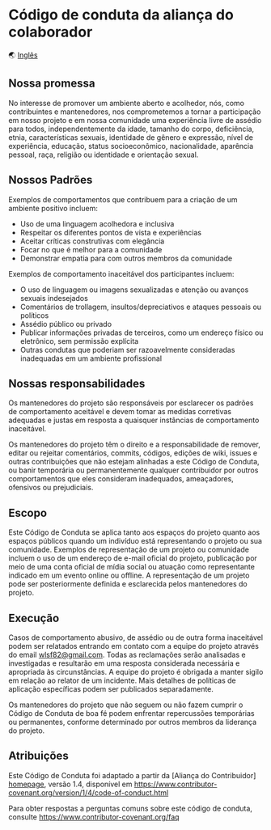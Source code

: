 # Código de conduta da aliança do colaborador

🌏 [Inglês](../../CODE_OF_CONDUCT.md)

## Nossa promessa

No interesse de promover um ambiente aberto e acolhedor, nós, como contribuintes e mantenedores, nos comprometemos a tornar a participação em nosso projeto e em nossa comunidade uma experiência livre de assédio para todos, independentemente da idade, tamanho do corpo, deficiência, etnia, características sexuais, identidade de gênero e expressão, nível de experiência, educação, status socioeconômico, nacionalidade, aparência pessoal, raça, religião ou identidade e orientação sexual.

## Nossos Padrões

Exemplos de comportamentos que contribuem para a criação de um ambiente positivo incluem:

- Uso de uma linguagem acolhedora e inclusiva
- Respeitar os diferentes pontos de vista e experiências
- Aceitar críticas construtivas com elegância
- Focar no que é melhor para a comunidade
- Demonstrar empatia para com outros membros da comunidade

Exemplos de comportamento inaceitável dos participantes incluem:

- O uso de linguagem ou imagens sexualizadas e atenção ou avanços sexuais indesejados
- Comentários de trollagem, insultos/depreciativos e ataques pessoais ou políticos
- Assédio público ou privado
- Publicar informações privadas de terceiros, como um endereço físico ou eletrônico, sem permissão explícita
- Outras condutas que poderiam ser razoavelmente consideradas inadequadas em um ambiente profissional

## Nossas responsabilidades

Os mantenedores do projeto são responsáveis por esclarecer os padrões de comportamento aceitável e devem tomar as medidas corretivas adequadas e justas em resposta a quaisquer instâncias de comportamento inaceitável.

Os mantenedores do projeto têm o direito e a responsabilidade de remover, editar ou rejeitar comentários, commits, códigos, edições de wiki, issues e outras contribuições que não estejam alinhadas a este Código de Conduta, ou banir temporária ou permanentemente qualquer contribuidor por outros comportamentos que eles consideram inadequados, ameaçadores, ofensivos ou prejudiciais.

## Escopo

Este Código de Conduta se aplica tanto aos espaços do projeto quanto aos espaços públicos quando um indivíduo está representando o projeto ou sua comunidade. Exemplos de representação de um projeto ou comunidade incluem o uso de um endereço de e-mail oficial do projeto, publicação por meio de uma conta oficial de mídia social ou atuação como representante indicado em um evento online ou offline. A representação de um projeto pode ser posteriormente definida e esclarecida pelos mantenedores do projeto.

## Execução

Casos de comportamento abusivo, de assédio ou de outra forma inaceitável podem ser relatados entrando em contato com a equipe do projeto através do email wlsf82@gmail.com. Todas as reclamações serão analisadas e investigadas e resultarão em uma resposta considerada necessária e apropriada às circunstâncias. A equipe do projeto é obrigada a manter sigilo em relação ao relator de um incidente.
Mais detalhes de políticas de aplicação específicas podem ser publicados separadamente.

Os mantenedores do projeto que não seguem ou não fazem cumprir o Código de Conduta de boa fé podem enfrentar repercussões temporárias ou permanentes, conforme determinado por outros membros da liderança do projeto.

## Atribuições

Este Código de Conduta foi adaptado a partir da [Aliança do Contribuidor] [homepage], versão 1.4, disponível em https://www.contributor-covenant.org/version/1/4/code-of-conduct.html

[homepage]: https://www.contributor-covenant.org

Para obter respostas a perguntas comuns sobre este código de conduta, consulte https://www.contributor-covenant.org/faq
